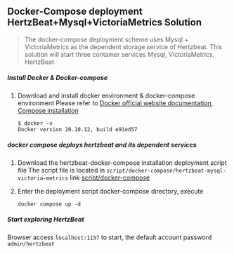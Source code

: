 ## Docker-Compose deployment HertzBeat+Mysql+VictoriaMetrics Solution

> The docker-compose deployment scheme uses Mysql + VictoriaMetrics as the dependent storage service of Hertzbeat.
> This solution will start three container services Mysql, VictoriaMetrics, HertzBeat

##### Install Docker & Docker-compose

1. Download and install docker environment & docker-compose environment
   Please refer to [Docker official website documentation](https://docs.docker.com/get-docker/), [Compose installation](https://docs.docker.com/compose/install/)
    ```
    $ docker -v
    Docker version 20.10.12, build e91ed57
    ```

##### docker compose deploys hertzbeat and its dependent services

1. Download the hertzbeat-docker-compose installation deployment script file
   The script file is located in `script/docker-compose/hertzbeat-mysql-victoria-metrics` link [script/docker-compose](https://gitee.com/dromara/hertzbeat/tree/master/script/docker-compose/hertzbeat-mysql-victoria-metrics)


2. Enter the deployment script docker-compose directory, execute

   `docker compose up -d`


##### Start exploring HertzBeat

Browser access `localhost:1157` to start, the default account password `admin/hertzbeat`
